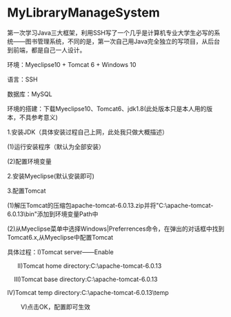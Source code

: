 # MyLibraryManageSystem
<p>第一次学习Java三大框架，利用SSH写了一个几乎是计算机专业大学生必写的系统——图书管理系统，不同的是，第一次自己用Java完全独立的写项目，从后台到前端，都是自己一人设计。</p>
<p>环境：Myeclipse10 + Tomcat 6 + Windows 10 </p>
<p>语言：SSH</p>
<p>数据库：MySQL</p>
<p>环境的搭建：下载Myeclipse10、Tomcat6、jdk1.8(此处版本只是本人用的版本，不具参考意义)</p>
<p>1.安装JDK（具体安装过程自己上网，此处我只做大概描述）</p>
<p>(1)运行安装程序（默认为全部安装）</p>
<p>(2)配置环境变量</p>
<p>2.安装Myeclipse(默认安装即可)</p>
<p>3.配置Tomcat</p>
<p>(1)解压Tomcat的压缩包apache-tomcat-6.0.13.zip并将"C:\apache-tomcat-6.0.13\bin"添加到环境变量Path中</p>
<p>(2)从Myeclipse菜单中选择Windows|Preferrences命令，在弹出的对话框中找到Tomcat6.x,从Myeclipse中配置Tomcat</p>
<p>具体过程：I)Tomcat server——Enable</p>
<p>             II)Tomcat home directory:C:\apache-tomcat-6.0.13</p>
<p>           III)Tomcat base directory:C:\apache-tomcat-6.0.13</p>
<p>            IV)Tomcat temp directory:C:\apache-tomcat-6.0.13\temp</p>
<p>         V)点击OK，配置即可生效</p>
<p></p>
<p></p>
